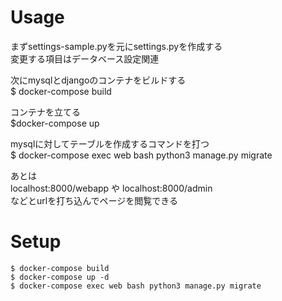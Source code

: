 # Usage
まずsettings-sample.pyを元にsettings.pyを作成する  
変更する項目はデータベース設定関連

次にmysqlとdjangoのコンテナをビルドする  
$ docker-compose build

コンテナを立てる  
$docker-compose up

mysqlに対してテーブルを作成するコマンドを打つ  
$ docker-compose exec web bash python3 manage.py migrate  

あとは  
localhost:8000/webapp
や
localhost:8000/admin  
などとurlを打ち込んでページを閲覧できる

# Setup
```
$ docker-compose build  
$ docker-compose up -d  
$ docker-compose exec web bash python3 manage.py migrate
```
